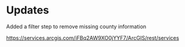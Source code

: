 # Updates

Added a filter step to remove missing county information

https://services.arcgis.com/iFBq2AW9XO0jYYF7/ArcGIS/rest/services